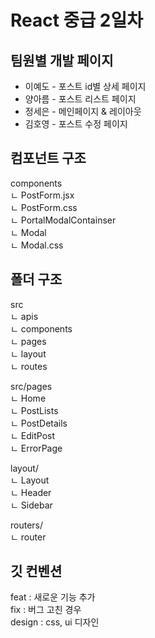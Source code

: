 # React 중급 2일차

## 팀원별 개발 페이지

- 이예도 - 포스트 id별 상세 페이지
- 양아름 - 포스트 리스트 페이지
- 정세은 - 메인페이지 & 레이아웃
- 김호영 - 포스트 수정 페이지

## 컴포넌트 구조

components <br>
ㄴ PostForm.jsx <br>
ㄴ PostForm.css <br>
ㄴ PortalModalContainser <br>
ㄴ Modal<br>
ㄴ Modal.css<br>

## 폴더 구조

src <br>
ㄴ apis <br>
ㄴ components <br>
ㄴ pages <br>
ㄴ layout <br>
ㄴ routes <br>

src/pages <br>
ㄴ Home <br>
ㄴ PostLists <br>
ㄴ PostDetails <br>
ㄴ EditPost<br>
ㄴ ErrorPage<br>

layout/ <br>
ㄴ Layout <br>
ㄴ Header<br>
ㄴ Sidebar<br>

routers/ <br>
ㄴ router <br>

## 깃 컨벤션

feat : 새로운 기능 추가 <br>
fix : 버그 고친 경우 <br>
design : css, ui 디자인 <br>
